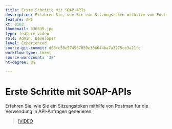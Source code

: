 ```yaml
---
title: Erste Schritte mit SOAP-APIs
description: Erfahren Sie, wie Sie ein Sitzungstoken mithilfe von Postman zur Verwendung in API-Anfragen generieren
feature: API
kt: 8163
thumbnail: 336639.jpg
type: feature video
role: Admin, Developer
level: Experienced
source-git-commit: d68fc50e574567059e38b644ba7a3275ce3a21fc
workflow-type: tm+mt
source-wordcount: '38'
ht-degree: 0%

---
```



# Erste Schritte mit SOAP-APIs

Erfahren Sie, wie Sie ein Sitzungstoken mithilfe von Postman für die Verwendung in API-Anfragen generieren.

>[!VIDEO](https://video.tv.adobe.com/v/336639?quality=12)
